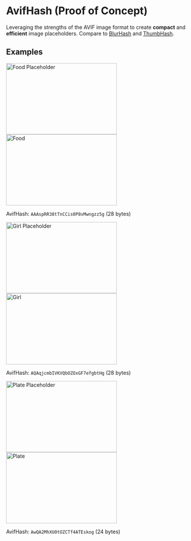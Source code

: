 # AvifHash (Proof of Concept)

Leveraging the strengths of the AVIF image format to create **compact** and **efficient** image placeholders. Compare to [BlurHash](https://blurha.sh/) and [ThumbHash](https://evanw.github.io/thumbhash/).

## Examples

<div class="demo-container" id="food" data-hash="AAAspRR38tTnCCis0P8vMwngzz5g">
    <img id="demo-placeholder" alt="Food Placeholder" width="301" height="193">
    <img id="demo" alt="Food" width="301" height="193" data-src="pics/eat.jpg">
    <div class="blur" width="301" height="193">
</div>

AvifHash: `AAAspRR38tTnCCis0P8vMwngzz5g` (28 bytes)

<div class="demo-container" id="girl" data-hash="AQAqjcmbIVKVQbOZOxGF7efgbtHg">
    <img id="demo-placeholder" alt="Girl Placeholder" width="301" height="193">
    <img id="demo" alt="Girl" width="301" height="193" data-src="pics/girl.jpg">
    <div class="blur" width="301" height="193">
</div>

AvifHash: `AQAqjcmbIVKVQbOZOxGF7efgbtHg` (28 bytes)

<div class="demo-container" id="plate" data-hash="AwQA2MhXU0tOZCTf4ATEskog">
    <img id="demo-placeholder" alt="Plate Placeholder" width="301" height="193">
    <img id="demo" alt="Plate" width="301" height="193" data-src="pics/plate.jpg">
    <div class="blur" width="301" height="193">
</div>

AvifHash: `AwQA2MhXU0tOZCTf4ATEskog` (24 bytes)

<script type="module">
// ToDo: encapsulate logic into library for MVP
//import * as AvifHash from '/scripts/avifhash.js';

const binaryToBase64 = binary => btoa(String.fromCharCode(...binary));
const base64ToBinary = base64 => new Uint8Array(atob(base64).split('').map(x => x.charCodeAt(0)));
const appendBuffer = function(buffer1, buffer2) {
    var tmp = new Uint8Array(buffer1.byteLength + buffer2.byteLength);
    tmp.set(new Uint8Array(buffer1), 0);
    tmp.set(new Uint8Array(buffer2), buffer1.byteLength);
    return tmp.buffer;
};

const demoContainers = document.getElementsByClassName("demo-container");
const avifHeader = "AAAAIGZ0eXBhdmlmAAAAAGF2aWZtaWYxbWlhZk1BMUEAAADybWV0YQAAAAAAAAAoaGRscgAAAAAAAAAAcGljdAAAAAAAAAAAAAAAAGxpYmF2aWYAAAAADnBpdG0AAAAAAAEAAAAeaWxvYwAAAABEAAABAAEAAAABAAABGgAAACcAAAAoaWluZgAAAAAAAQAAABppbmZlAgAAAAABAABhdjAxQ29sb3IAAAAAamlwcnAAAABLaXBjbwAAABRpc3BlAAAAAAAAAAgAAAAIAAAAEHBpeGkAAAAAAwgICAAAAAxhdjFDgSAAAAAAABNjb2xybmNseAABAA0ABoAAAAAXaXBtYQAAAAAAAAABAAEEAQKDBAAAAC9tZGF0EgAKCDgIv+UBDQaQMhkcgAAAQA==";

for (const demoContainer of demoContainers) {
    const avifHashImage = demoContainer.dataset.hash;
    const demoPlaceholder = demoContainer.querySelector('#demo-placeholder');
    const demo = demoContainer.querySelector('#demo');
    const blur = demoContainer.querySelector('.blur');
    const originalUrl = demo.dataset.src;

    const avifHeaderBinary = base64ToBinary(avifHeader);
    const hashImageBinary = base64ToBinary(avifHashImage);
    const avifHashHeader = hashImageBinary[0];

    // Adjust AVIF and OBU size fields
    avifHeaderBinary[127] = hashImageBinary.length + 18;
    avifHeaderBinary[277] = hashImageBinary.length + 26;
    avifHeaderBinary[295] = hashImageBinary.length + 4;

    console.log(hashImageBinary);
    console.log(avifHeaderBinary[295]);

    // Set qindex (lowest bit)
    if ((avifHashHeader & 1) !== 0) {
        avifHeaderBinary[296] = 25; // qindex 152
    } else {
        avifHeaderBinary[296] = 28; // qindex 200
    }

    // extended tx?
    if ((avifHashHeader & 2) !== 0) {
        avifHeaderBinary[298] = 1;
    } else {
        avifHeaderBinary[298] = 0;
    }

    const fullImageBinary = appendBuffer(avifHeaderBinary, hashImageBinary.slice(1, hashImageBinary.length));
    const fullImageBase64 = binaryToBase64(new Uint8Array(fullImageBinary));
    const fullImageData64 = 'data:image/avif;base64,' + fullImageBase64;

    console.log(fullImageBinary);
    console.log(fullImageBase64);

    // Set the placeholder image
    demoPlaceholder.src = fullImageData64;

    // Load the full image
    // ToDo: find a cleaner way to transition from blurred demo placeholder to demo
    setTimeout(() => demo.src = originalUrl, 1000);
    demo.onload = function() {
        blur.style.opacity = '0';
        setTimeout(() => demoPlaceholder.style.opacity = '0', 1000);
        demo.style.opacity = '1';
    }
}
</script>